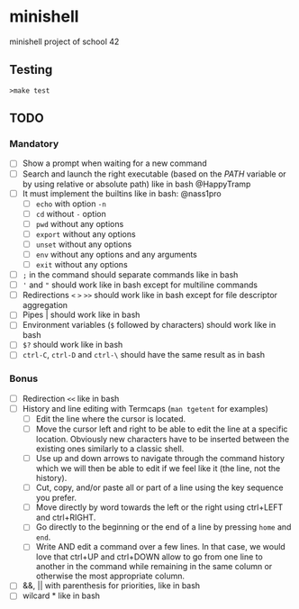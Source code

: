 # minishell

minishell project of school 42

## Testing

```
>make test
```

## TODO

### Mandatory

- [ ] Show a prompt when waiting for a new command
- [ ] Search and launch the right executable (based on the *PATH* variable or by using relative or absolute path) like in bash  @HappyTramp
- [ ] It must implement the builtins like in bash:  @nass1pro
	- [ ] `echo` with option `-n`
	- [ ] `cd` without `-` option
	- [ ] `pwd` without any options
	- [ ] `export` without any options
	- [ ] `unset` without any options
	- [ ] `env` without any options and any arguments
	- [ ] `exit` without any options
- [ ] `;` in the command should separate commands like in bash
- [ ] `'` and `"` should work like in bash except for multiline commands
- [ ] Redirections `<` `>` `>>` should work like in bash except for file descriptor aggregation
- [ ] Pipes | should work like in bash
- [ ] Environment variables (`$` followed by characters) should work like in bash 
- [ ] `$?` should work like in bash
- [ ] `ctrl-C`, `ctrl-D` and `ctrl-\` should have the same result as in bash

### Bonus

- [ ] Redirection `<<` like in bash
- [ ] History and line editing with Termcaps (`man tgetent` for examples)
	- [ ] Edit the line where the cursor is located.
	- [ ] Move the cursor left and right to be able to edit the line at a specific location. Obviously new characters have to be inserted between the existing ones similarly to a classic shell.
	- [ ] Use up and down arrows to navigate through the command history which we will then be able to edit if we feel like it (the line, not the history).
	- [ ] Cut, copy, and/or paste all or part of a line using the key sequence you prefer.
	- [ ] Move directly by word towards the left or the right using ctrl+LEFT and ctrl+RIGHT.
	- [ ] Go directly to the beginning or the end of a line by pressing `home` and `end`.
	- [ ] Write AND edit a command over a few lines. In that case, we would love that ctrl+UP and ctrl+DOWN allow to go from one line to another in the command while remaining in the same column or otherwise the most appropriate column.
- [ ] &&, || with parenthesis for priorities, like in bash
- [ ] wilcard * like in bash
